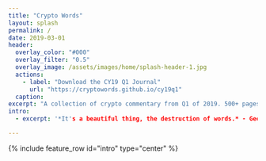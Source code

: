 ```yaml
---
title: "Crypto Words"
layout: splash
permalink: /
date: 2019-03-01
header:
  overlay_color: "#000"
  overlay_filter: "0.5"
  overlay_image: /assets/images/home/splash-header-1.jpg
  actions:
    - label: "Download the CY19 Q1 Journal"
      url: "https://cryptowords.github.io/cy19q1"
  caption: 
excerpt: "A collection of crypto commentary from Q1 of 2019. 500+ pages of content from the best minds in the community."
intro: 
  - excerpt: '*It's a beautiful thing, the destruction of words.* - George Orwell'

---
```


{% include feature_row id="intro" type="center" %}
